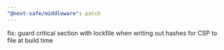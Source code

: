 ```yaml
---
"@next-safe/middleware": patch
---
```


fix: guard critical section with lockfile when writing out hashes for CSP to file at build time
